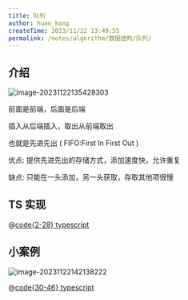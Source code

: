 ```yaml
---
title: 队列
author: huan_kong
createTime: 2023/11/22 13:49:55
permalink: /notes/algorithm/数据结构/队列/
---
```


## 介绍

![image-20231122135428303](https://img.huankong.top/i/2023/11/22/655d979d1ff25.png)

前面是前端，后面是后端

插入从后端插入，取出从前端取出

也就是先进先出 ( FIFO:First In First Out )

优点: 提供先进先出的存储方式，添加速度快，允许重复

缺点: 只能在一头添加，另一头获取，存取其他项很慢

## TS 实现

@[code{2-28} typescript](./code/队列.ts)

## 小案例

![image-20231122142138222](https://img.huankong.top/i/2023/11/22/655d9df549d2a.png)

@[code{30-46} typescript](./code/队列.ts)
